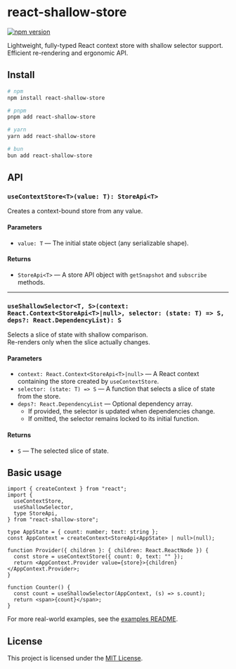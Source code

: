 # react-shallow-store

[![npm version](https://img.shields.io/npm/v/react-shallow-store?color=blue)](https://www.npmjs.com/package/react-shallow-store)

Lightweight, fully-typed React context store with shallow selector support. Efficient re-rendering and ergonomic API.

## Install

```bash
# npm
npm install react-shallow-store

# pnpm
pnpm add react-shallow-store

# yarn
yarn add react-shallow-store

# bun
bun add react-shallow-store
```

## API

### `useContextStore<T>(value: T): StoreApi<T>`

Creates a context-bound store from any value.

#### Parameters

- `value: T` — The initial state object (any serializable shape).

#### Returns

- `StoreApi<T>` — A store API object with `getSnapshot` and `subscribe` methods.

---

### `useShallowSelector<T, S>(context: React.Context<StoreApi<T>|null>, selector: (state: T) => S, deps?: React.DependencyList): S`

Selects a slice of state with shallow comparison.  
Re-renders only when the slice actually changes.

#### Parameters

- `context: React.Context<StoreApi<T>|null>` — A React context containing the store created by `useContextStore`.
- `selector: (state: T) => S` — A function that selects a slice of state from the store.
- `deps?: React.DependencyList` — Optional dependency array.
  - If provided, the selector is updated when dependencies change.
  - If omitted, the selector remains locked to its initial function.

#### Returns

- `S` — The selected slice of state.

## Basic usage

```tsx
import { createContext } from "react";
import {
  useContextStore,
  useShallowSelector,
  type StoreApi,
} from "react-shallow-store";

type AppState = { count: number; text: string };
const AppContext = createContext<StoreApi<AppState> | null>(null);

function Provider({ children }: { children: React.ReactNode }) {
  const store = useContextStore({ count: 0, text: "" });
  return <AppContext.Provider value={store}>{children}</AppContext.Provider>;
}

function Counter() {
  const count = useShallowSelector(AppContext, (s) => s.count);
  return <span>{count}</span>;
}
```

For more real-world examples, see the [examples README](./examples/README.md).

## License

This project is licensed under the [MIT License](./LICENSE).
